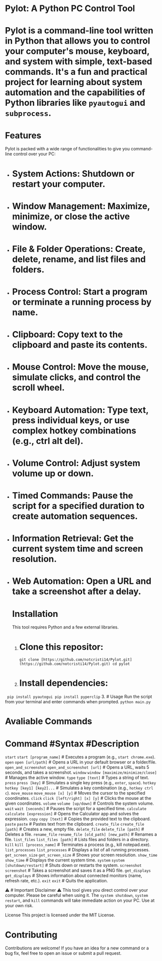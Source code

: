 # Pylot: A Python PC Control Tool

# Pylot is a command-line tool written in Python that allows you to control your computer's mouse, keyboard, and system with simple, text-based commands. It's a fun and practical project for learning about system automation and the capabilities of Python libraries like `pyautogui` and `subprocess`.

# Features
Pylot is packed with a wide range of functionalities to give you command-line control over your PC:
- # System Actions: Shutdown or restart your computer.
- # Window Management: Maximize, minimize, or close the active window.
- # File & Folder Operations: Create, delete, rename, and list files and folders.
- # Process Control: Start a program or terminate a running process by name.
- # Clipboard: Copy text to the clipboard and paste its contents.
- # Mouse Control: Move the mouse, simulate clicks, and control the scroll wheel.
- # Keyboard Automation: Type text, press individual keys, or use complex hotkey combinations (e.g., ctrl alt del).
- # Volume Control: Adjust system volume up or down.
- # Timed Commands: Pause the script for a specified duration to create automation sequences.
- # Information Retrieval: Get the current system time and screen resolution.
- # Web Automation: Open a URL and take a screenshot after a delay.
  # Installation
  This tool requires Python and a few external libraries.
  1. # Clone this repositor:
     ` git clone [https://github.com/notcristi14/Pylot.git](https://github.com/notcristi14/Pylot.git)
       cd pylot
     `
  2. # Install dependencies:
 ` pip install pyautogui
   pip install pyperclip`
3. # Usage
   Run the script from your terminal and enter commands when prompted.
   `python main.py
   `
   # Avaliable Commands
   # Command               #Syntax                                   #Description
   `start`                 `start [program_name]`                    # Executes a program (e.g., `start chrome.exe`).
   `open`                  `open [url/path]`                         # Opens a URL in your default browser or a folder/file.
   `open_and_screenshot`   `open_and_screenshot [url]`               # Opens a URL, waits 5 seconds, and takes a screenshot.
   `window`                `window [maximize/minimize/close]`        # Manages the active window.
   `type`                  `type [text]`                             # Types a string of text.
   `press`                 `press [key]`                             # Simulates a single key press (e.g., `enter`, `space`).
   `hotkey`                `hotkey [key1] [key2]...`                 # Simulates a key combination (e.g., `hotkey ctrl c`).
   `move_mouse`            `move_mouse [x] [y]`                      # Moves the cursor to the specified coordinates.
   `click`                 `click [left/right] [x] [y]`              # Clicks the mouse at the given coordinates.
   `volume`                `volume [up/down]`                        # Controls the system volume.
   `wait`                  `wait [seconds]`                          # Pauses the script for a specified time.
   `calculate`             `calculate [expression]`                  # Opens the Calculator app and solves the expression.
   `copy`                  `copy [text]`                             # Copies the provided text to the clipboard.
   `paste`                 `paste`                                   # Pastes text from the clipboard.
   `create_file`           `create_file [path]`                      # Creates a new, empty file.
   `delete_file`           `delete_file [path]`                      # Deletes a file.
   `rename_file`           `rename_file [old_path] [new_path]`       # Renames a file.
   `list_files`            `list_files [path]`                       # Lists files and folders in a directory.
   `kill`                  `kill [process_name]`                     # Terminates a process (e.g., kill notepad.exe).
   `list_processes`       `list_processes`                           # Displays a list of all running processes.
   `get_screen_size`      `get_screen_size`                          # Shows your screen resolution.
   `show_time`            `show_time`                                # Displays the current system time.
   `system`               `system [shutdown/restart]`                # Shuts down or restarts the system.
   `screenshot`           `screenshot`                               # Takes a screenshot and saves it as a PNG file.
   `get_displays`         `get_displays`                             # Shows information about connected monitors (name, refresh rate, etc.).
   `exit`                 `exit`                                     # Quits the application.

   ⚠️ # Important Disclaimer ⚠️
   This tool gives you direct control over your computer. Please be careful when using it. The `system shutdown`, `system restart`, and `kill` commands will take immediate action on your PC. Use at your own risk.

   License
   This project is licensed under the MIT License.

  # Contributing
  Contributions are welcome! If you have an idea for a new command or a bug fix, feel free to open an issue or submit a pull request.
































































